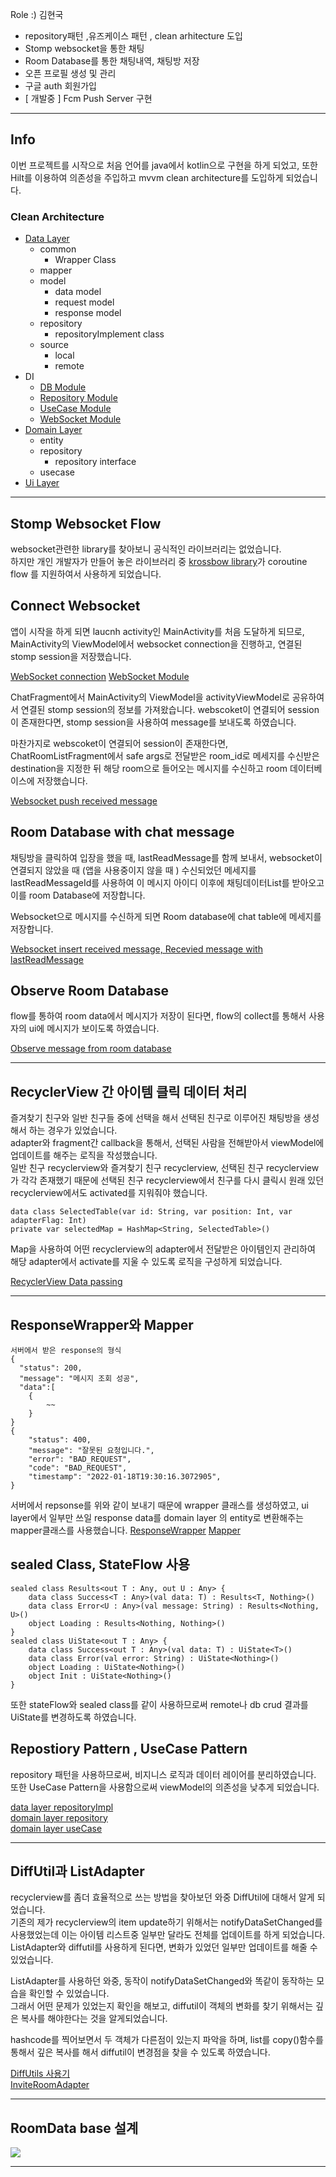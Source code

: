 


Role :) 김현국
- repository패턴 ,유즈케이스 패턴 , clean arhitecture 도입 
- Stomp websocket을 통한 채팅
- Room Database를 통한 채팅내역, 채팅방 저장
- 오픈 프로필 생성 및 관리
- 구글 auth 회원가입  
- [ 개발중 ] Fcm Push Server 구현
---

## Info     
이번 프로젝트를 시작으로 처음 언어를 java에서 kotlin으로 구현을 하게 되었고,
또한 Hilt를 이용하여 의존성을 주입하고 mvvm clean architecture를 도입하게 되었습니다.

### Clean Architecture

+ [Data Layer](https://github.com/DevCamp2Flame/FlameTalk_Android/tree/develop/app/src/main/java/com/sgs/devcamp2/flametalk_android/data)
  - common
    * Wrapper Class
  - mapper
  - model
    * data model
    * request model
    * response model 
  - repository
    * repositoryImplement class
  - source
    * local
    * remote
+ DI
  - [DB Module](https://github.com/DevCamp2Flame/FlameTalk_Android/blob/develop/app/src/main/java/com/sgs/devcamp2/flametalk_android/di/module/DBModule.kt)
  - [Repository Module](https://github.com/DevCamp2Flame/FlameTalk_Android/blob/develop/app/src/main/java/com/sgs/devcamp2/flametalk_android/di/module/RepositoryModule.kt)
  - [UseCase Module](https://github.com/DevCamp2Flame/FlameTalk_Android/blob/develop/app/src/main/java/com/sgs/devcamp2/flametalk_android/di/module/UseCaseModule.kt)
  - [WebSocket Module](https://github.com/DevCamp2Flame/FlameTalk_Android/blob/develop/app/src/main/java/com/sgs/devcamp2/flametalk_android/di/module/WebSocketModule.kt)
+ [Domain Layer](https://github.com/DevCamp2Flame/FlameTalk_Android/tree/develop/app/src/main/java/com/sgs/devcamp2/flametalk_android/domain)
  - entity
  - repository
    * repository interface
  - usecase
+ [Ui Layer]()

___   
## Stomp Websocket Flow
websocket관련한 library를 찾아보니 공식적인 라이브러리는 없었습니다.   
하지만 개인 개발자가 만들어 놓은 라이브러리 중 [krossbow library](https://joffrey-bion.github.io/krossbow/)가 coroutine flow
를 지원하여서 사용하게 되었습니다.   


## Connect Websocket
앱이 시작을 하게 되면 laucnh activity인 MainActivity를 처음 도달하게 되므로, 
MainActivity의 ViewModel에서 websocket connection을 진행하고, 연결된 stomp session을 저장했습니다. 

[WebSocket connection](https://github.com/DevCamp2Flame/FlameTalk_Android/blob/develop/app/src/main/java/com/sgs/devcamp2/flametalk_android/data/repository/MainActivityRepositoryImpl.kt)
[WebSocket Module](https://github.com/DevCamp2Flame/FlameTalk_Android/blob/develop/app/src/main/java/com/sgs/devcamp2/flametalk_android/di/module/WebSocketModule.kt)

ChatFragment에서 MainActivity의 ViewModel을 activityViewModel로 공유하여서 연결된 stomp session의 정보를 가져왔습니다. webscoket이 연결되어 session이 존재한다면, stomp session을 사용하여 message를 보내도록 하였습니다.   

마찬가지로 webscoket이 연결되어 session이 존재한다면, ChatRoomListFragment에서 safe args로 전달받은 room_id로 메세지를 수신받은 destination을 지정한 뒤 해당 room으로 들어오는 메시지를 수신하고 room 데이터베이스에 저장했습니다.   

[Websocket push received message](https://github.com/DevCamp2Flame/FlameTalk_Android/blob/develop/app/src/main/java/com/sgs/devcamp2/flametalk_android/ui/chatroom/ChatRoomViewModel.kt)

## Room Database with chat message

채팅방을 클릭하여 입장을 했을 때, lastReadMessage를 함께 보내서, websocket이 연결되지 않았을 때 (앱을 사용중이지 않을 때 ) 수신되었던 메세지를 lastReadMessageId를 사용하여 이 메시지 아이디 이후에 채팅데이터List를 받아오고 이를 room Database에 저장합니다. 

Websocket으로 메시지를 수신하게 되면 Room database에 chat table에 메세지를 저장합니다. 

[Websocket insert received message, Recevied message with lastReadMessage](https://github.com/DevCamp2Flame/FlameTalk_Android/blob/develop/app/src/main/java/com/sgs/devcamp2/flametalk_android/data/repository/ChatRepositoryImp.kt)

## Observe Room Database
flow를 통하여 room data에서 메시지가 저장이 된다면, flow의 collect를 통해서 사용자의 ui에 메시지가 보이도록 하였습니다.

[Observe message from room database](https://github.com/DevCamp2Flame/FlameTalk_Android/blob/develop/app/src/main/java/com/sgs/devcamp2/flametalk_android/ui/chatroom/ChatRoomFragment.kt)

---
## RecyclerView 간 아이템 클릭 데이터 처리
즐겨찾기 친구와 일반 친구들 중에 선택을 해서 선택된 친구로 이루어진 채팅방을 생성해서 하는 경우가 있었습니다.   
adapter와 fragment간 callback을 통해서, 선택된 사람을 전해받아서 viewModel에 업데이트를 해주는 로직을 작성했습니다.   
일반 친구 recyclerview와 즐겨찾기 친구 recyclerview, 선택된 친구 recyclerview가 각각 존재했기 때문에 선택된 친구 recyclerview에서 친구를 다시 클릭시 원래 있던 recyclerview에서도 activated를 지워줘야 했습니다.    
~~~
data class SelectedTable(var id: String, var position: Int, var adapterFlag: Int)
private var selectedMap = HashMap<String, SelectedTable>()
~~~
Map을 사용하여 어떤 recyclerview의 adapter에서 전달받은 아이템인지 관리하여 
해당 adapter에서 activate를 지울 수 있도록 로직을 구성하게 되었습니다. 

[RecyclerView Data passing](https://github.com/DevCamp2Flame/FlameTalk_Android/blob/develop/app/src/main/java/com/sgs/devcamp2/flametalk_android/ui/inviteroom/InviteRoomViewModel.kt)

---

## ResponseWrapper와 Mapper

~~~
서버에서 받은 response의 형식
{
  "status": 200,
  "message": "메시지 조회 성공",
  "data":[
    {
        ~~
    }
}
{
    "status": 400,
    "message": "잘못된 요청입니다.",
    "error": "BAD_REQUEST",
    "code": "BAD_REQUEST",
    "timestamp": "2022-01-18T19:30:16.3072905",
}

~~~
서버에서 repsonse를 위와 같이 보내기 때문에 wrapper 클래스를 생성하였고, ui layer에서 일부만 쓰일 response data를 domain layer 의 entity로 변환해주는 mapper클래스를 사용했습니다. 
[ResponseWrapper](https://github.com/DevCamp2Flame/FlameTalk_Android/blob/develop/app/src/main/java/com/sgs/devcamp2/flametalk_android/data/common/ResponseWrapper.kt)
[Mapper](https://github.com/DevCamp2Flame/FlameTalk_Android/tree/develop/app/src/main/java/com/sgs/devcamp2/flametalk_android/data/mapper)

##  sealed Class, StateFlow 사용
~~~
sealed class Results<out T : Any, out U : Any> {
    data class Success<T : Any>(val data: T) : Results<T, Nothing>()
    data class Error<U : Any>(val message: String) : Results<Nothing, U>()
    object Loading : Results<Nothing, Nothing>()
}
sealed class UiState<out T : Any> {
    data class Success<out T : Any>(val data: T) : UiState<T>()
    data class Error(val error: String) : UiState<Nothing>()
    object Loading : UiState<Nothing>()
    object Init : UiState<Nothing>()
}
~~~
또한 stateFlow와 sealed class를 같이 사용하므로써 remote나 db crud 결과를 UiState를 변경하도록 하였습니다. 

## Repostiory Pattern , UseCase Pattern 
repository 패턴을 사용하므로써, 비지니스 로직과 데이터 레이어를 분리하였습니다.    
또한 UseCase Pattern을 사용함으로써 viewModel의 의존성을 낮추게 되었습니다.    

[data layer repositoryImpl](https://github.com/DevCamp2Flame/FlameTalk_Android/tree/develop/app/src/main/java/com/sgs/devcamp2/flametalk_android/data/repository)   
[domain layer repository](https://github.com/DevCamp2Flame/FlameTalk_Android/tree/develop/app/src/main/java/com/sgs/devcamp2/flametalk_android/domain/repository)   
[domain layer useCase](https://github.com/DevCamp2Flame/FlameTalk_Android/tree/develop/app/src/main/java/com/sgs/devcamp2/flametalk_android/domain/usecase)   


---
## DiffUtil과 ListAdapter

recyclerview를 좀더 효율적으로 쓰는 방법을 찾아보던 와중 DiffUtil에 대해서 알게 되었습니다.    
기존의 제가 recyclerview의 item update하기 위해서는 notifyDataSetChanged를 사용했었는데 이는 아이템 리스트중 일부만 달라도 전체를 업데이트를 하게 되었습니다.   
ListAdapter와 diffutil를 사용하게 된다면, 변화가 있었던 일부만 업데이트를 해줄 수 있었습니다. 

ListAdapter를 사용하던 와중, 동작이 notifyDataSetChanged와 똑같이 동작하는 모습을 확인할 수 있었습니다.    
그래서 어떤 문제가 있었는지 확인을 해보고, diffutil이 객체의 변화를 찾기 위해서는 깊은 복사를 해야한다는 것을 알게되었습니다. 

hashcode를 찍어보면서 두 객체가 다른점이 있는지 파악을 하며, list를 copy()함수를 통해서 깊은 복사를 해서 diffutil이 변경점을 찾을 수 있도록 하였습니다. 

[DiffUtils 사용기](https://nonstop-angle-860.notion.site/DiffUtils-01b391ea8f304b8d994c36d7dbeae1e6)   
[InviteRoomAdapter](https://github.com/DevCamp2Flame/FlameTalk_Android/blob/develop/app/src/main/java/com/sgs/devcamp2/flametalk_android/ui/inviteroom/InviteRoomAdapter.kt)

---

## RoomData base 설계
<div align="center" style="display:flex;">
	<img src="https://postfiles.pstatic.net/MjAyMjAyMTNfMjcx/MDAxNjQ0NzU0OTExMzMw.xDFUr3NnQy8WW-TWJrR-LZV2c-yu7agY_xmiLeXk1Wsg.bgypECAyqqLma6gbGZ8Eth0d3h5Mht8Zaqklrqmcm7Ug.PNG.boris0815/Screen_Shot_2022-02-13_at_21.21.28_PM.png?type=w966">
</div>

---


